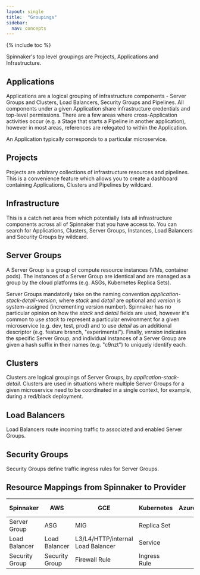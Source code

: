 ```yaml
---
layout: single
title:  "Groupings"
sidebar:
  nav: concepts
---
```


{% include toc %}

Spinnaker's top level groupings are Projects, Applications and Infrastructure.

## Applications

Applications are a logical grouping of infrastructure components - Server Groups and Clusters, Load Balancers, Security Groups and Pipelines. All components under a given Application share infrastructure credentials and top-level permissions. There are a few areas where cross-Application activities occur (e.g. a Stage that starts a Pipeline in another application), however in most areas, references are relegated to within the Application.

An Application typically corresponds to a particular microservice.

## Projects

Projects are arbitrary collections of infrastructure resources and pipelines. This is a convenience feature which allows you to create a dashboard containing Applications, Clusters and Pipelines by wildcard.

## Infrastructure

This is a catch net area from which potentially lists all infrastructure components across all of Spinnaker that you have access to. You can search for Applications, Clusters, Server Groups, Instances, Load Balancers and Security Groups by wildcard.

## Server Groups

A Server Group is a group of compute resource instances (VMs, container pods). The instances of a Server Group are identical and are managed as a group by the cloud platforms (e.g. ASGs, Kubernetes Replica Sets).

Server Groups mandatorily take on the naming convention *application-stack-detail-version*, where *stack* and *detail* are optional and *version* is system-assigned (incrementing version number). Spinnaker has no particular opinion on how the *stack* and *detail* fields are used, however it's common to use *stack* to represent a particular environment for a given microservice (e.g. dev, test, prod) and to use *detail* as an additional descriptor (e.g. feature branch, "experimental"). Finally, *version* indicates the specific Server Group, and individual instances of a Server Group are given a hash suffix in their names (e.g. "c9nzt") to uniquely identify each.

## Clusters

Clusters are logical groupings of Server Groups, by *application-stack-detail*. Clusters are used in situations where multiple Server Groups for a given microservice need to be coordinated in a single context, for example, during a red/black deployment.

## Load Balancers

Load Balancers route incoming traffic to associated and enabled Server Groups.

## Security Groups

Security Groups define traffic ingress rules for Server Groups.

## Resource Mappings from Spinnaker to Provider

Spinnaker | AWS | GCE | Kubernetes | Azure | OpenStack | Cloud Foundry
---|---|---|---|---|---|---
Server Group | ASG | MIG | Replica Set
Load Balancer | Load Balancer | L3/L4/HTTP/internal Load Balancer | Service
Security Group | Security Group | Firewall Rule | Ingress Rule
